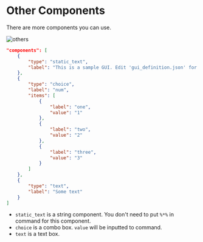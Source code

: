 # Other Components

There are more components you can use.

![others](https://github.com/matyalatte/Simple-Command-Runner/assets/69258547/3e178f69-3db7-4c43-b08f-d962912f096a)

```json
"components": [
    {
        "type": "static_text",
        "label": "This is a sample GUI. Edit 'gui_definition.json' for your scripts."
    },
    {
        "type": "choice",
        "label": "num",
        "items": [
            {
                "label": "one",
                "value": "1"
            },
            {
                "label": "two",
                "value": "2"
            },
            {
                "label": "three",
                "value": "3"
            }
        ]
    },
    {
        "type": "text",
        "label": "Some text"
    }
]
```

-   `static_text` is a string component. You don't need to put `%*%` in command for this component.
-   `choice` is a combo box. `value` will be inputted to command.
-   `text` is a text box.
